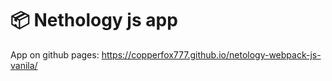 # 📦 Nethology js app
App on github pages: 
<https://copperfox777.github.io/netology-webpack-js-vanila/>
